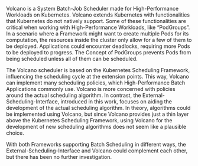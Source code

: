 Volcano is a System Batch-Job Scheduler made for High-Performance Workloads on Kubernetes. Volcano extends Kubernetes with functionalities that Kubernetes do not natively support. Some of these functionalities are critical when working with High-Performance Workloads, like “PodGroups”.
In a scenario where a Framework might want to create multiple Pods for its computation, the resources inside the cluster only allow for a few of them to be deployed. Applications could encounter deadlocks, requiring more Pods to be deployed to progress.
The Concept of PodGroups prevents Pods from being scheduled unless all of them can be scheduled.

The Volcano scheduler is based on the Kubernetes Scheduling Framework, influencing the scheduling cycle at the extension points. 
This way, Volcano can implement many scheduling policies, which High-Performance Batch Applications commonly use.
Volcano is more concerned with policies around the actual scheduling algorithm. In contrast, the External-Scheduling-Interface, introduced in this work, focuses on aiding the development of the actual scheduling algorithm.
In theory, algorithms could be implemented using Volcano, but since Volcano provides just a thin layer above the Kubernetes Scheduling Framework, using Volcano for the development of new scheduling algorithms does not seem like a plausible choice.

With both Frameworks supporting Batch Scheduling in different ways, the External-Scheduling-Interface and Volcano could complement each other, but there has been no further investigation.
